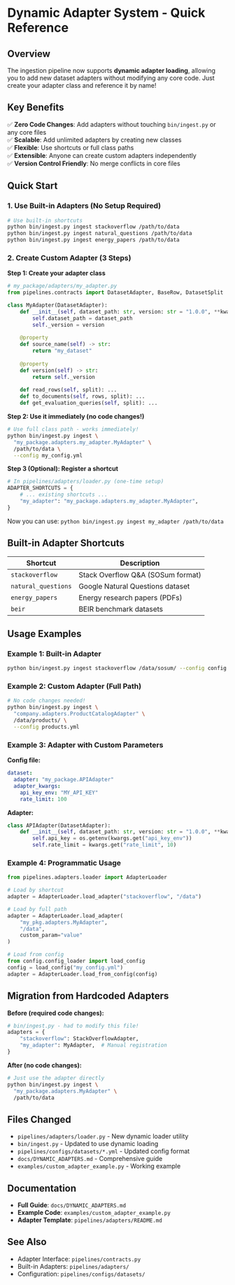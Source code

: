 # Dynamic Adapter System - Quick Reference

## Overview

The ingestion pipeline now supports **dynamic adapter loading**, allowing you to add new dataset adapters without modifying any core code. Just create your adapter class and reference it by name!

## Key Benefits

✅ **Zero Code Changes**: Add adapters without touching `bin/ingest.py` or any core files  
✅ **Scalable**: Add unlimited adapters by creating new classes  
✅ **Flexible**: Use shortcuts or full class paths  
✅ **Extensible**: Anyone can create custom adapters independently  
✅ **Version Control Friendly**: No merge conflicts in core files  

## Quick Start

### 1. Use Built-in Adapters (No Setup Required)

```bash
# Use built-in shortcuts
python bin/ingest.py ingest stackoverflow /path/to/data
python bin/ingest.py ingest natural_questions /path/to/data
python bin/ingest.py ingest energy_papers /path/to/data
```

### 2. Create Custom Adapter (3 Steps)

**Step 1: Create your adapter class**
```python
# my_package/adapters/my_adapter.py
from pipelines.contracts import DatasetAdapter, BaseRow, DatasetSplit

class MyAdapter(DatasetAdapter):
    def __init__(self, dataset_path: str, version: str = "1.0.0", **kwargs):
        self.dataset_path = dataset_path
        self._version = version
    
    @property
    def source_name(self) -> str:
        return "my_dataset"
    
    @property
    def version(self) -> str:
        return self._version
    
    def read_rows(self, split): ...
    def to_documents(self, rows, split): ...
    def get_evaluation_queries(self, split): ...
```

**Step 2: Use it immediately (no code changes!)**
```bash
# Use full class path - works immediately!
python bin/ingest.py ingest \
  "my_package.adapters.my_adapter.MyAdapter" \
  /path/to/data \
  --config my_config.yml
```

**Step 3 (Optional): Register a shortcut**
```python
# In pipelines/adapters/loader.py (one-time setup)
ADAPTER_SHORTCUTS = {
    # ... existing shortcuts ...
    "my_adapter": "my_package.adapters.my_adapter.MyAdapter",
}
```

Now you can use: `python bin/ingest.py ingest my_adapter /path/to/data`

## Built-in Adapter Shortcuts

| Shortcut | Description |
|----------|-------------|
| `stackoverflow` | Stack Overflow Q&A (SOSum format) |
| `natural_questions` | Google Natural Questions dataset |
| `energy_papers` | Energy research papers (PDFs) |
| `beir` | BEIR benchmark datasets |

## Usage Examples

### Example 1: Built-in Adapter
```bash
python bin/ingest.py ingest stackoverflow /data/sosum/ --config config.yml
```

### Example 2: Custom Adapter (Full Path)
```bash
# No code changes needed!
python bin/ingest.py ingest \
  "company.adapters.ProductCatalogAdapter" \
  /data/products/ \
  --config products.yml
```

### Example 3: Adapter with Custom Parameters

**Config file:**
```yaml
dataset:
  adapter: "my_package.APIAdapter"
  adapter_kwargs:
    api_key_env: "MY_API_KEY"
    rate_limit: 100
```

**Adapter:**
```python
class APIAdapter(DatasetAdapter):
    def __init__(self, dataset_path: str, version: str = "1.0.0", **kwargs):
        self.api_key = os.getenv(kwargs.get("api_key_env"))
        self.rate_limit = kwargs.get("rate_limit", 10)
```

### Example 4: Programmatic Usage

```python
from pipelines.adapters.loader import AdapterLoader

# Load by shortcut
adapter = AdapterLoader.load_adapter("stackoverflow", "/data")

# Load by full path
adapter = AdapterLoader.load_adapter(
    "my_pkg.adapters.MyAdapter",
    "/data",
    custom_param="value"
)

# Load from config
from config.config_loader import load_config
config = load_config("my_config.yml")
adapter = AdapterLoader.load_from_config(config)
```

## Migration from Hardcoded Adapters

**Before (required code changes):**
```python
# bin/ingest.py - had to modify this file!
adapters = {
    "stackoverflow": StackOverflowAdapter,
    "my_adapter": MyAdapter,  # Manual registration
}
```

**After (no code changes):**
```bash
# Just use the adapter directly
python bin/ingest.py ingest \
  "my_package.adapters.MyAdapter" \
  /path/to/data
```

## Files Changed

- `pipelines/adapters/loader.py` - New dynamic loader utility
- `bin/ingest.py` - Updated to use dynamic loading
- `pipelines/configs/datasets/*.yml` - Updated config format
- `docs/DYNAMIC_ADAPTERS.md` - Comprehensive guide
- `examples/custom_adapter_example.py` - Working example

## Documentation

- **Full Guide**: `docs/DYNAMIC_ADAPTERS.md`
- **Example Code**: `examples/custom_adapter_example.py`
- **Adapter Template**: `pipelines/adapters/README.md`

## See Also

- Adapter Interface: `pipelines/contracts.py`
- Built-in Adapters: `pipelines/adapters/`
- Configuration: `pipelines/configs/datasets/`

